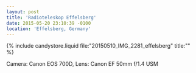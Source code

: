 ```yaml
---
layout: post
title: 'Radioteleskop Effelsberg'
date: 2015-05-20 23:10:39 -0100
location: 'Effelsberg, Germany'
---
```


{% include candystore.liquid file:"20150510_IMG_2281_effelsberg" title:"" %}

Camera: Canon EOS 700D, Lens: Canon EF 50mm f/1.4 USM
